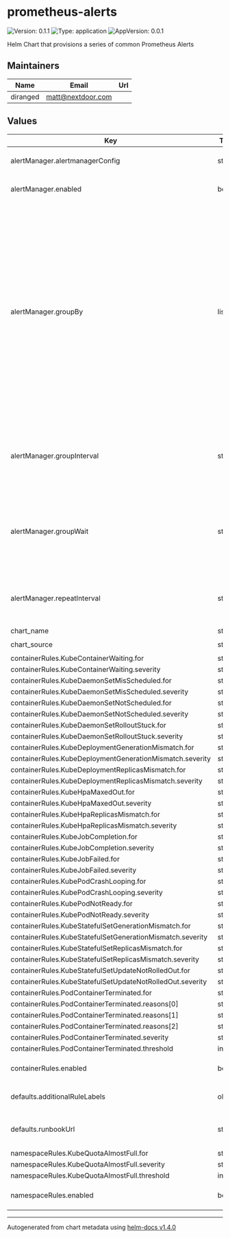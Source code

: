 # prometheus-alerts

![Version: 0.1.1](https://img.shields.io/badge/Version-0.1.1-informational?style=flat-square) ![Type: application](https://img.shields.io/badge/Type-application-informational?style=flat-square) ![AppVersion: 0.0.1](https://img.shields.io/badge/AppVersion-0.0.1-informational?style=flat-square)

Helm Chart that provisions a series of common Prometheus Alerts

## Maintainers

| Name | Email | Url |
| ---- | ------ | --- |
| diranged | matt@nextdoor.com |  |

## Values

| Key | Type | Default | Description |
|-----|------|---------|-------------|
| alertManager.alertmanagerConfig | string | `"default"` | Which AlertManager should this config be picked up by? |
| alertManager.enabled | bool | `false` | Not enabled by default - flip this to true to enable this resource. |
| alertManager.groupBy | list | `["alertname","namespace"]` | The labels by which incoming alerts are grouped together. For example, multiple alerts coming in for cluster=A and alertname=LatencyHigh would be batched into a single group. To aggregate by all possible labels use the special value '...' as the sole label name, for example: group_by: ['...'] This effectively disables aggregation entirely, passing through all alerts as-is. This is unlikely to be what you want, unless you have a very low alert volume or your upstream notification system performs its own grouping. |
| alertManager.groupInterval | string | `"5m"` | How long to wait before sending a notification about new alerts that are added to a group of alerts for which an initial notification has already been sent. (Usually ~5m or more.) |
| alertManager.groupWait | string | `"30s"` | How long to initially wait to send a notification for a group of alerts. Allows to wait for an inhibiting alert to arrive or collect more initial alerts for the same group. (Usually ~0s to few minutes.) |
| alertManager.repeatInterval | string | `"1h"` | How long to wait before sending a notification again if it has already been sent successfully for an alert. (Usually ~3h or more). |
| chart_name | string | `"prometheus-rules"` |  |
| chart_source | string | `"https://github.com/Nextdoor/k8s-public-charts"` |  |
| containerRules.KubeContainerWaiting.for | string | `"1h"` |  |
| containerRules.KubeContainerWaiting.severity | string | `"warning"` |  |
| containerRules.KubeDaemonSetMisScheduled.for | string | `"15m"` |  |
| containerRules.KubeDaemonSetMisScheduled.severity | string | `"warning"` |  |
| containerRules.KubeDaemonSetNotScheduled.for | string | `"10m"` |  |
| containerRules.KubeDaemonSetNotScheduled.severity | string | `"warning"` |  |
| containerRules.KubeDaemonSetRolloutStuck.for | string | `"15m"` |  |
| containerRules.KubeDaemonSetRolloutStuck.severity | string | `"warning"` |  |
| containerRules.KubeDeploymentGenerationMismatch.for | string | `"15m"` |  |
| containerRules.KubeDeploymentGenerationMismatch.severity | string | `"warning"` |  |
| containerRules.KubeDeploymentReplicasMismatch.for | string | `"15m"` |  |
| containerRules.KubeDeploymentReplicasMismatch.severity | string | `"warning"` |  |
| containerRules.KubeHpaMaxedOut.for | string | `"15m"` |  |
| containerRules.KubeHpaMaxedOut.severity | string | `"warning"` |  |
| containerRules.KubeHpaReplicasMismatch.for | string | `"15m"` |  |
| containerRules.KubeHpaReplicasMismatch.severity | string | `"warning"` |  |
| containerRules.KubeJobCompletion.for | string | `"12h"` |  |
| containerRules.KubeJobCompletion.severity | string | `"warning"` |  |
| containerRules.KubeJobFailed.for | string | `"15m"` |  |
| containerRules.KubeJobFailed.severity | string | `"warning"` |  |
| containerRules.KubePodCrashLooping.for | string | `"15m"` |  |
| containerRules.KubePodCrashLooping.severity | string | `"warning"` |  |
| containerRules.KubePodNotReady.for | string | `"15m"` |  |
| containerRules.KubePodNotReady.severity | string | `"warning"` |  |
| containerRules.KubeStatefulSetGenerationMismatch.for | string | `"15m"` |  |
| containerRules.KubeStatefulSetGenerationMismatch.severity | string | `"warning"` |  |
| containerRules.KubeStatefulSetReplicasMismatch.for | string | `"15m"` |  |
| containerRules.KubeStatefulSetReplicasMismatch.severity | string | `"warning"` |  |
| containerRules.KubeStatefulSetUpdateNotRolledOut.for | string | `"15m"` |  |
| containerRules.KubeStatefulSetUpdateNotRolledOut.severity | string | `"warning"` |  |
| containerRules.PodContainerTerminated.for | string | `"10m"` |  |
| containerRules.PodContainerTerminated.reasons[0] | string | `"OOMKilled"` |  |
| containerRules.PodContainerTerminated.reasons[1] | string | `"Error"` |  |
| containerRules.PodContainerTerminated.reasons[2] | string | `"ContainerCannotRun"` |  |
| containerRules.PodContainerTerminated.severity | string | `"warning"` |  |
| containerRules.PodContainerTerminated.threshold | int | `0` |  |
| containerRules.enabled | bool | `true` | Whether or not to enable the container rules template |
| defaults.additionalRuleLabels | object | `{}` | Additional custom labels attached to every PrometheusRule |
| defaults.runbookUrl | string | `"https://github.com/Nextdoor/k8s-public-charts/tree/main/charts/prometheus-rules/runbook.md"` | The prefix URL to the runbook_urls that will be applied to each PrometheusRule |
| namespaceRules.KubeQuotaAlmostFull.for | string | `"10m"` |  |
| namespaceRules.KubeQuotaAlmostFull.severity | string | `"warning"` |  |
| namespaceRules.KubeQuotaAlmostFull.threshold | int | `90` |  |
| namespaceRules.enabled | bool | `true` | Whether or not to enable the namespace rules template |

----------------------------------------------
Autogenerated from chart metadata using [helm-docs v1.4.0](https://github.com/norwoodj/helm-docs/releases/v1.4.0)
